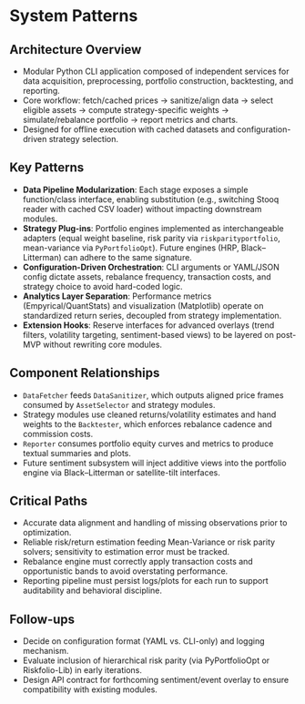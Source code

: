 # System Patterns

## Architecture Overview
- Modular Python CLI application composed of independent services for data acquisition, preprocessing, portfolio construction, backtesting, and reporting.
- Core workflow: fetch/cached prices → sanitize/align data → select eligible assets → compute strategy-specific weights → simulate/rebalance portfolio → report metrics and charts.
- Designed for offline execution with cached datasets and configuration-driven strategy selection.

## Key Patterns
- **Data Pipeline Modularization**: Each stage exposes a simple function/class interface, enabling substitution (e.g., switching Stooq reader with cached CSV loader) without impacting downstream modules.
- **Strategy Plug-ins**: Portfolio engines implemented as interchangeable adapters (equal weight baseline, risk parity via `riskparityportfolio`, mean-variance via `PyPortfolioOpt`). Future engines (HRP, Black–Litterman) can adhere to the same signature.
- **Configuration-Driven Orchestration**: CLI arguments or YAML/JSON config dictate assets, rebalance frequency, transaction costs, and strategy choice to avoid hard-coded logic.
- **Analytics Layer Separation**: Performance metrics (Empyrical/QuantStats) and visualization (Matplotlib) operate on standardized return series, decoupled from strategy implementation.
- **Extension Hooks**: Reserve interfaces for advanced overlays (trend filters, volatility targeting, sentiment-based views) to be layered on post-MVP without rewriting core modules.

## Component Relationships
- `DataFetcher` feeds `DataSanitizer`, which outputs aligned price frames consumed by `AssetSelector` and strategy modules.
- Strategy modules use cleaned returns/volatility estimates and hand weights to the `Backtester`, which enforces rebalance cadence and commission costs.
- `Reporter` consumes portfolio equity curves and metrics to produce textual summaries and plots.
- Future sentiment subsystem will inject additive views into the portfolio engine via Black–Litterman or satellite-tilt interfaces.

## Critical Paths
- Accurate data alignment and handling of missing observations prior to optimization.
- Reliable risk/return estimation feeding Mean-Variance or risk parity solvers; sensitivity to estimation error must be tracked.
- Rebalance engine must correctly apply transaction costs and opportunistic bands to avoid overstating performance.
- Reporting pipeline must persist logs/plots for each run to support auditability and behavioral discipline.

## Follow-ups
- Decide on configuration format (YAML vs. CLI-only) and logging mechanism.
- Evaluate inclusion of hierarchical risk parity (via PyPortfolioOpt or Riskfolio-Lib) in early iterations.
- Design API contract for forthcoming sentiment/event overlay to ensure compatibility with existing modules.
